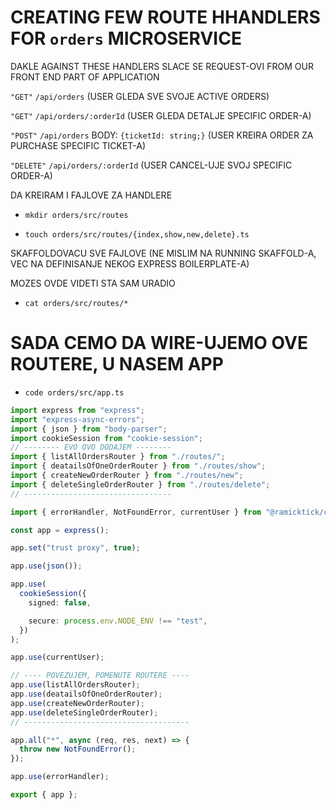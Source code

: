# CREATING FEW ROUTE HHANDLERS FOR `orders` MICROSERVICE

DAKLE AGAINST THESE HANDLERS SLACE SE REQUEST-OVI FROM OUR FRONT END PART OF APPLICATION

`"GET"` `/api/orders` (USER GLEDA SVE SVOJE ACTIVE ORDERS)

`"GET"` `/api/orders/:orderId` (USER GLEDA DETALJE SPECIFIC ORDER-A)

`"POST"` `/api/orders` BODY: `{ticketId: string;}` (USER KREIRA ORDER ZA PURCHASE SPECIFIC TICKET-A)

`"DELETE"` `/api/orders/:orderId` (USER CANCEL-UJE SVOJ SPECIFIC ORDER-A)

DA KREIRAM I FAJLOVE ZA HANDLERE

- `mkdir orders/src/routes`

- `touch orders/src/routes/{index,show,new,delete}.ts`

SKAFFOLDOVACU SVE FAJLOVE (NE MISLIM NA RUNNING SKAFFOLD-A, VEC NA DEFINISANJE NEKOG EXPRESS BOILERPLATE-A)

MOZES OVDE VIDETI STA SAM URADIO

- `cat orders/src/routes/*`

# SADA CEMO DA WIRE-UJEMO OVE ROUTERE, U NASEM APP

- `code orders/src/app.ts`

```ts
import express from "express";
import "express-async-errors";
import { json } from "body-parser";
import cookieSession from "cookie-session";
// -------- EVO OVO DODAJEM --------
import { listAllOrdersRouter } from "./routes/";
import { deatailsOfOneOrderRouter } from "./routes/show";
import { createNewOrderRouter } from "./routes/new";
import { deleteSingleOrderRouter } from "./routes/delete";
// ---------------------------------

import { errorHandler, NotFoundError, currentUser } from "@ramicktick/common";

const app = express();

app.set("trust proxy", true);

app.use(json());

app.use(
  cookieSession({
    signed: false,

    secure: process.env.NODE_ENV !== "test",
  })
);

app.use(currentUser);

// ---- POVEZUJEM, POMENUTE ROUTERE ----
app.use(listAllOrdersRouter);
app.use(deatailsOfOneOrderRouter);
app.use(createNewOrderRouter);
app.use(deleteSingleOrderRouter);
// -------------------------------------

app.all("*", async (req, res, next) => {
  throw new NotFoundError();
});

app.use(errorHandler);

export { app };
```




